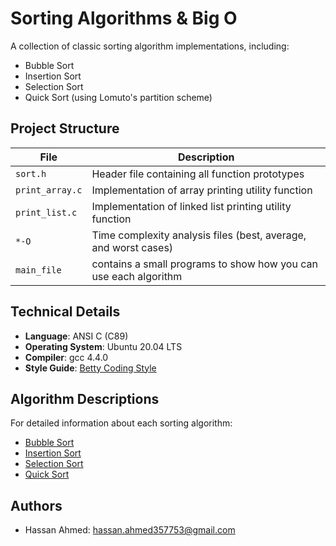 # Sorting Algorithms & Big O

A collection of classic sorting algorithm implementations, including:
- Bubble Sort
- Insertion Sort
- Selection Sort
- Quick Sort (using Lomuto's partition scheme)

## Project Structure

| File | Description |
|------|-------------|
| `sort.h` | Header file containing all function prototypes |
| `print_array.c` | Implementation of array printing utility function |
| `print_list.c` | Implementation of linked list printing utility function |
| `*-O` | Time complexity analysis files (best, average, and worst cases) |
| `main_file` | contains a small programs to show how you can use each algorithm |

## Technical Details

- **Language**: ANSI C (C89)
- **Operating System**: Ubuntu 20.04 LTS
- **Compiler**: gcc 4.4.0
- **Style Guide**: [Betty Coding Style](https://github.com/holbertonschool/Betty/wiki)

## Algorithm Descriptions

For detailed information about each sorting algorithm:
- [Bubble Sort](https://en.wikipedia.org/wiki/Bubble_sort)
- [Insertion Sort](https://en.wikipedia.org/wiki/Insertion_sort)
- [Selection Sort](https://en.wikipedia.org/wiki/Selection_sort)
- [Quick Sort](https://en.wikipedia.org/wiki/Quicksort)

## Authors
- Hassan Ahmed: hassan.ahmed357753@gmail.com